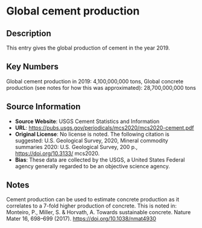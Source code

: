 
# Global cement production

## Description
This entry gives the global production of cement in the year 2019.

## Key Numbers
Global cement production in 2019: 4,100,000,000 tons,
Global concrete production (see notes for how this was approximated): 28,700,000,000 tons 

## Source Information
* **Source Website**: USGS Cement Statistics and Information
* **URL**:  https://pubs.usgs.gov/periodicals/mcs2020/mcs2020-cement.pdf
* **Original License**: No license is noted. The following citation is suggested: U.S. Geological Survey, 2020,  Mineral commodity summaries 2020: U.S. Geological Survey, 200 p., https://doi.org/10.3133/ mcs2020.
* **Bias**: These data are collected by the USGS, a United States Federal agency generally regarded to be an objective science agency.

## Notes
Cement production can be used to estimate concrete production as it correlates to a 7-fold higher production of concrete. This is noted in: Monteiro, P., Miller, S. & Horvath, A. Towards sustainable concrete. Nature Mater 16, 698–699 (2017). https://doi.org/10.1038/nmat4930
